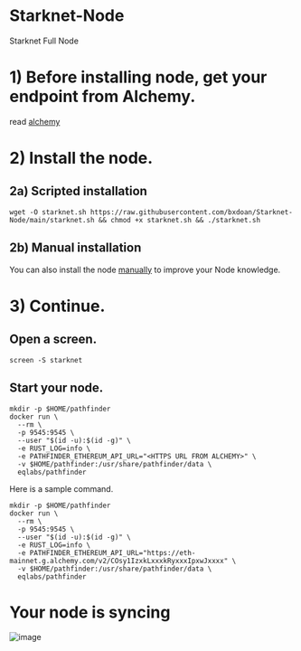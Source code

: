 # Starknet-Node
Starknet Full Node


# 1) Before installing node, get your endpoint from Alchemy.

read [alchemy](./alchemy.md)

# 2) Install the node.

## 2a) Scripted installation

``` 
wget -O starknet.sh https://raw.githubusercontent.com/bxdoan/Starknet-Node/main/starknet.sh && chmod +x starknet.sh && ./starknet.sh
```

## 2b) Manual installation

You can also install the node [manually](https://github.com/bxdoan/Stark-Node/blob/main/Starknet_manual.md) to improve your Node knowledge.

# 3) Continue.

## Open a screen.

```
screen -S starknet
```

## Start your node.

```
mkdir -p $HOME/pathfinder
docker run \
  --rm \
  -p 9545:9545 \
  --user "$(id -u):$(id -g)" \
  -e RUST_LOG=info \
  -e PATHFINDER_ETHEREUM_API_URL="<HTTPS URL FROM ALCHEMY>" \
  -v $HOME/pathfinder:/usr/share/pathfinder/data \
  eqlabs/pathfinder
```

Here is a sample command.

```
mkdir -p $HOME/pathfinder
docker run \
  --rm \
  -p 9545:9545 \
  --user "$(id -u):$(id -g)" \
  -e RUST_LOG=info \
  -e PATHFINDER_ETHEREUM_API_URL="https://eth-mainnet.g.alchemy.com/v2/COsy1IzxkLxxxkRyxxxIpxwJxxxx" \
  -v $HOME/pathfinder:/usr/share/pathfinder/data \
  eqlabs/pathfinder
```

# Your node is syncing

![image](https://user-images.githubusercontent.com/101462877/204108544-bdf4ab06-18cb-4246-bec8-2f17909d8691.png)


